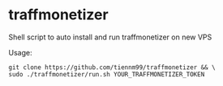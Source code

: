 # traffmonetizer
Shell script to auto install and run traffmonetizer on new VPS

Usage:
```
git clone https://github.com/tiennm99/traffmonetizer && \
sudo ./traffmonetizer/run.sh YOUR_TRAFFMONETIZER_TOKEN
```
